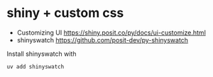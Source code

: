 # shiny + custom css

- Customizing UI <https://shiny.posit.co/py/docs/ui-customize.html>
- shinyswatch <https://github.com/posit-dev/py-shinyswatch>

Install shinyswatch with 

```python
uv add shinyswatch
```

